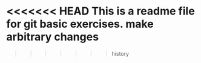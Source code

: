 <<<<<<< HEAD
This is a readme file for git basic exercises.
make arbitrary changes
=======

>>>>>>> history
